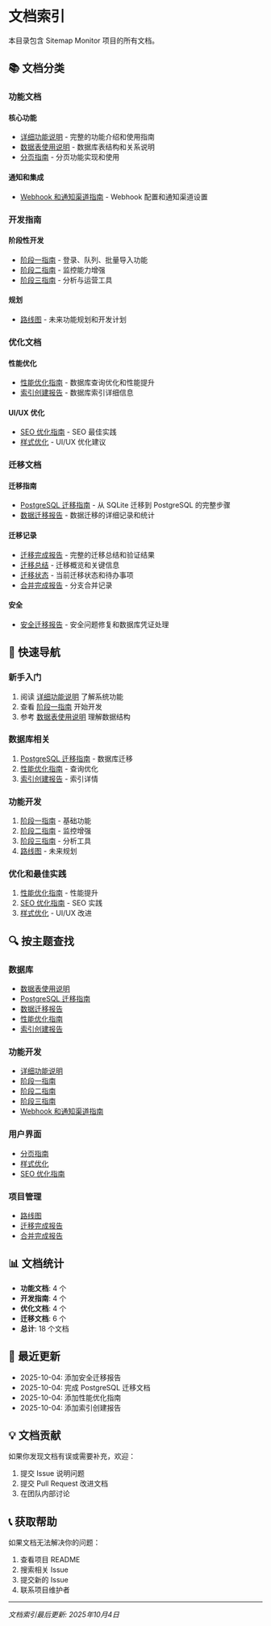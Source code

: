 # 文档索引

本目录包含 Sitemap Monitor 项目的所有文档。

## 📚 文档分类

### 功能文档

#### 核心功能
- [详细功能说明](DETAILED_FUNCTIONALITY.md) - 完整的功能介绍和使用指南
- [数据表使用说明](DATA_TABLE_USAGE.md) - 数据库表结构和关系说明
- [分页指南](PAGINATION_GUIDE.md) - 分页功能实现和使用

#### 通知和集成
- [Webhook 和通知渠道指南](webhook-channel-guide.md) - Webhook 配置和通知渠道设置

### 开发指南

#### 阶段性开发
- [阶段一指南](stage-one-guide.md) - 登录、队列、批量导入功能
- [阶段二指南](stage-two-guide.md) - 监控能力增强
- [阶段三指南](stage-three-guide.md) - 分析与运营工具

#### 规划
- [路线图](roadmap.md) - 未来功能规划和开发计划

### 优化文档

#### 性能优化
- [性能优化指南](PERFORMANCE_OPTIMIZATION.md) - 数据库查询优化和性能提升
- [索引创建报告](INDEX_CREATION_REPORT.md) - 数据库索引详细信息

#### UI/UX 优化
- [SEO 优化指南](SEO_OPTIMIZATION_GUIDE.md) - SEO 最佳实践
- [样式优化](STYLE_OPTIMIZATION.md) - UI/UX 优化建议

### 迁移文档

#### 迁移指南
- [PostgreSQL 迁移指南](POSTGRESQL_MIGRATION_GUIDE.md) - 从 SQLite 迁移到 PostgreSQL 的完整步骤
- [数据迁移报告](DATA_MIGRATION_REPORT.md) - 数据迁移的详细记录和统计

#### 迁移记录
- [迁移完成报告](MIGRATION_COMPLETE.md) - 完整的迁移总结和验证结果
- [迁移总结](MIGRATION_SUMMARY.md) - 迁移概览和关键信息
- [迁移状态](MIGRATION_STATUS.md) - 当前迁移状态和待办事项
- [合并完成报告](MERGE_COMPLETE.md) - 分支合并记录

#### 安全
- [安全迁移报告](SECURITY_MIGRATION_REPORT.md) - 安全问题修复和数据库凭证处理

## 📖 快速导航

### 新手入门
1. 阅读 [详细功能说明](DETAILED_FUNCTIONALITY.md) 了解系统功能
2. 查看 [阶段一指南](stage-one-guide.md) 开始开发
3. 参考 [数据表使用说明](DATA_TABLE_USAGE.md) 理解数据结构

### 数据库相关
1. [PostgreSQL 迁移指南](POSTGRESQL_MIGRATION_GUIDE.md) - 数据库迁移
2. [性能优化指南](PERFORMANCE_OPTIMIZATION.md) - 查询优化
3. [索引创建报告](INDEX_CREATION_REPORT.md) - 索引详情

### 功能开发
1. [阶段一指南](stage-one-guide.md) - 基础功能
2. [阶段二指南](stage-two-guide.md) - 监控增强
3. [阶段三指南](stage-three-guide.md) - 分析工具
4. [路线图](roadmap.md) - 未来规划

### 优化和最佳实践
1. [性能优化指南](PERFORMANCE_OPTIMIZATION.md) - 性能提升
2. [SEO 优化指南](SEO_OPTIMIZATION_GUIDE.md) - SEO 实践
3. [样式优化](STYLE_OPTIMIZATION.md) - UI/UX 改进

## 🔍 按主题查找

### 数据库
- [数据表使用说明](DATA_TABLE_USAGE.md)
- [PostgreSQL 迁移指南](POSTGRESQL_MIGRATION_GUIDE.md)
- [数据迁移报告](DATA_MIGRATION_REPORT.md)
- [性能优化指南](PERFORMANCE_OPTIMIZATION.md)
- [索引创建报告](INDEX_CREATION_REPORT.md)

### 功能开发
- [详细功能说明](DETAILED_FUNCTIONALITY.md)
- [阶段一指南](stage-one-guide.md)
- [阶段二指南](stage-two-guide.md)
- [阶段三指南](stage-three-guide.md)
- [Webhook 和通知渠道指南](webhook-channel-guide.md)

### 用户界面
- [分页指南](PAGINATION_GUIDE.md)
- [样式优化](STYLE_OPTIMIZATION.md)
- [SEO 优化指南](SEO_OPTIMIZATION_GUIDE.md)

### 项目管理
- [路线图](roadmap.md)
- [迁移完成报告](MIGRATION_COMPLETE.md)
- [合并完成报告](MERGE_COMPLETE.md)

## 📊 文档统计

- **功能文档**: 4 个
- **开发指南**: 4 个
- **优化文档**: 4 个
- **迁移文档**: 6 个
- **总计**: 18 个文档

## 🔄 最近更新

- 2025-10-04: 添加安全迁移报告
- 2025-10-04: 完成 PostgreSQL 迁移文档
- 2025-10-04: 添加性能优化指南
- 2025-10-04: 添加索引创建报告

## 💡 文档贡献

如果你发现文档有误或需要补充，欢迎：
1. 提交 Issue 说明问题
2. 提交 Pull Request 改进文档
3. 在团队内部讨论

## 📞 获取帮助

如果文档无法解决你的问题：
1. 查看项目 README
2. 搜索相关 Issue
3. 提交新的 Issue
4. 联系项目维护者

---

*文档索引最后更新: 2025年10月4日*

